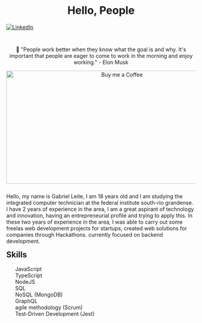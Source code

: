 <h1 align="center"> Hello, People </h1>

<a href="https://www.linkedin.com/in/gabriel-leite-676253189/">
<img align="center" alt="LinkedIn" src="https://img.shields.io/badge/-Gabriel%20Leite-blue"/>
</a><br><br>

<div align="center" style="margin-top: 25px; margin-bottom: 25px">
  <p>🚀 "People work better when they know what the goal is and why. It's important that people are eager to come to work in the morning and enjoy working." - Elon Musk </p>
  <img align="center" alt="Buy me a Coffee" width="600px" height="300px" src="https://www.flaticon.com/svg/vstatic/svg/1005/1005141.svg?token=exp=1615289723~hmac=93eef24b07d687181754264edad6a9bc"/>
</div>

<p>
Hello, my name is Gabriel Leite, I am 18 years old and I am studying the integrated computer technician at the federal institute south-rio grandense. I have 2 years of experience in the area, I am a great aspirant of technology and innovation, having an entrepreneurial profile and trying to apply this. In these two years of experience in the area, I was able to carry out some freelas web development projects for startups, created web solutions for companies through Hackathons. currently focused on backend development.
</p>

<h2 style="margin-top: 15px;">Skills</h2>
<ul style="list-style-type: none;">

  <li>JavaScript</li>
  <li>TypeScript</li>
  <li>NodeJS</li>
  <li>SQL</li>
  <li>NoSQL (MongoDB)</li>
  <li>GraphQL</li>
  <li>agile methodology (Scrum)</li>
  <li>Test-Driven Development (Jest)</li>

</ul>

